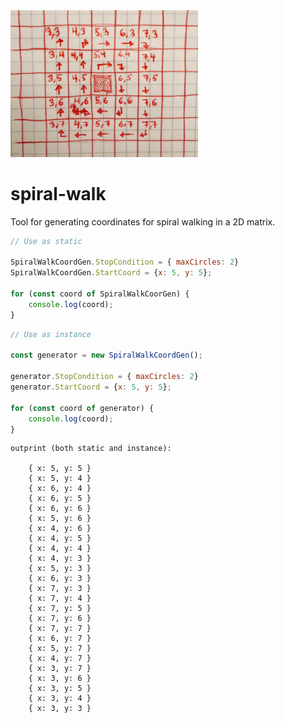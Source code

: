 <img src="spiral-walk-example.webp" width="300">


# spiral-walk

Tool for generating coordinates for spiral walking in a 2D matrix.

```js
// Use as static

SpiralWalkCoordGen.StopCondition = { maxCircles: 2}
SpiralWalkCoordGen.StartCoord = {x: 5, y: 5};

for (const coord of SpiralWalkCoorGen) {
    console.log(coord);
}
```

```js
// Use as instance

const generator = new SpiralWalkCoordGen();

generator.StopCondition = { maxCircles: 2}
generator.StartCoord = {x: 5, y: 5};

for (const coord of generator) {
    console.log(coord);
}
```


```
outprint (both static and instance):

    { x: 5, y: 5 }
    { x: 5, y: 4 }
    { x: 6, y: 4 }
    { x: 6, y: 5 }
    { x: 6, y: 6 }
    { x: 5, y: 6 }
    { x: 4, y: 6 }
    { x: 4, y: 5 }
    { x: 4, y: 4 }
    { x: 4, y: 3 }
    { x: 5, y: 3 }
    { x: 6, y: 3 }
    { x: 7, y: 3 }
    { x: 7, y: 4 }
    { x: 7, y: 5 }
    { x: 7, y: 6 }
    { x: 7, y: 7 }
    { x: 6, y: 7 }
    { x: 5, y: 7 }
    { x: 4, y: 7 }
    { x: 3, y: 7 }
    { x: 3, y: 6 }
    { x: 3, y: 5 }
    { x: 3, y: 4 }
    { x: 3, y: 3 }

```